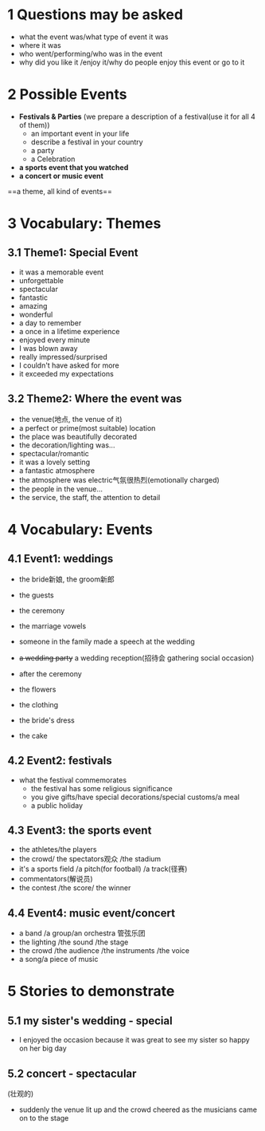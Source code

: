 # 1 Questions may be asked

- what the event was/what type of event it was
- where it was
- who went/performing/who was in the event
- why did you like it /enjoy it/why do people enjoy this event or go to it

# 2 Possible Events
- **Festivals & Parties** (we prepare a description of a festival(use it for all 4 of them))
	- an important event in your life
	- describe a festival in your country
	- a party
	- a Celebration
- **a sports event that you watched**
- **a concert or music event**

==a theme, all kind of events==

# 3 Vocabulary: Themes
## 3.1 Theme1: Special Event
- it was a memorable event
- unforgettable 
- spectacular
- fantastic
- amazing 
- wonderful
- a day to remember
- a once in a lifetime experience
- enjoyed every minute
- I was blown away
- really impressed/surprised
- I couldn't have asked for more
- it exceeded my expectations

## 3.2 Theme2: Where the event was
- the venue(地点, the venue of it)
- a perfect or prime(most suitable) location
- the place was beautifully decorated
- the decoration/lighting was...
- spectacular/romantic
- it was a lovely setting
- a fantastic atmosphere
- the atmosphere was electric气氛很热烈(emotionally charged)
- the people in the venue...
- the service, the staff, the attention to detail

# 4 Vocabulary: Events
## 4.1 Event1: weddings
- the bride新娘, the groom新郎
- the guests 
- the ceremony 
- the marriage vowels
- someone in the family made a speech at the wedding
- ~~a wedding party~~ a wedding reception(招待会 gathering social occasion)

- after the ceremony
- the flowers
- the clothing 
- the bride's dress 
- the cake

## 4.2 Event2: festivals
- what the festival commemorates
	- the festival has some religious significance
	- you give gifts/have special decorations/special customs/a meal
	- a public holiday
## 4.3 Event3: the sports event
- the athletes/the players
- the crowd/ the spectators观众 /the stadium
- it's a sports field /a pitch(for football) /a track(径赛)
- commentators(解说员)
- the contest /the score/ the winner
## 4.4 Event4: music event/concert
- a band /a group/an orchestra 管弦乐团
- the lighting /the sound /the stage
- the crowd /the audience /the instruments /the voice
- a song/a piece of music
# 5 Stories to demonstrate
## 5.1 my sister's wedding - special
- I enjoyed the occasion because it was great to see my sister so happy on her big day
## 5.2 concert - spectacular
(壮观的)
- suddenly the venue lit up and the crowd cheered as the musicians came on to the stage

